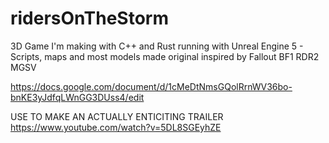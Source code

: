 # ridersOnTheStorm
3D Game I'm making with C++ and Rust running with Unreal Engine 5 - Scripts, maps and most models made original inspired by Fallout BF1 RDR2 MGSV


https://docs.google.com/document/d/1cMeDtNmsGQolRrnWV36bo-bnKE3yJdfqLWnGG3DUss4/edit

USE TO MAKE AN ACTUALLY ENTICITING TRAILER https://www.youtube.com/watch?v=5DL8SGEyhZE
